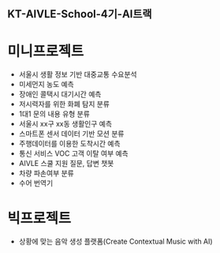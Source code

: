 ## KT-AIVLE-School-4기-AI트랙
# 미니프로젝트 
- 서울시 생활 정보 기반 대중교통 수요분석
- 미세먼지 농도 예측
- 장애인 콜택시 대기시간 예측
- 저시력자를 위한 화폐 탐지 분류
- 1대1 문의 내용 유형 분류
- 서울시 xx구 xx동 생활인구 예측
- 스마트폰 센서 데이터 기반 모션 분류
- 주행데이터를 이용한 도착시간 예측
- 통신 서비스 VOC 고객 이탈 여부 예측
- AIVLE 스쿨 지원 질문, 답변 챗봇
- 차량 파손여부 분류
- 수어 번역기
# 빅프로젝트
- 상황에 맞는 음악 생성 플랫폼(Create Contextual Music with AI)
